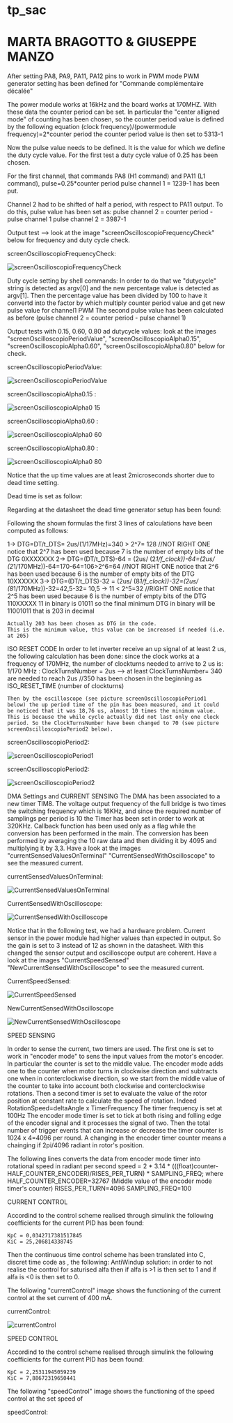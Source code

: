 # tp_sac
# MARTA BRAGOTTO & GIUSEPPE MANZO 



After setting PA8, PA9, PA11, PA12 pins to work in PWM mode PWM generator setting has been defined for "Commande complémentaire décalée"

The power module works at 16kHz and the board works at 170MHZ. With these data the counter period can be set.
In particular the "center alligned mode" of counting has been chosen, so the counter period value is defined by the following equation
(clock frequency)/(powermodule frequency)=2*counter period
the counter period value is then set to 5313-1

Now the pulse value needs to be defined. It is the value for which we define the duty cycle value.
For the first test a duty cycle value of 0.25 has been chosen.

For the first channel, that commands PA8 (H1 command) and PA11 (L1 command), pulse=0.25*counter period
pulse channel 1 = 1239-1 has been put.

Channel 2 had to be shifted of half a period, with respect to PA11 output. To do this, pulse value has been set as: pulse channel 2 = counter period - pulse channel 1 
pulse channel 2 = 3987-1

Output test --> look at the image "screenOscilloscopioFrequencyCheck" below for frequency and duty cycle check.

screenOscilloscopioFrequencyCheck:

![screenOscilloscopioFrequencyCheck](https://user-images.githubusercontent.com/73655064/211313367-2397494a-979b-47e1-9afe-b66d3b97218e.png)


Duty cycle setting by shell commands:
In order to do that we "dutycycle" string is detected as argv[0] and the new percentage value is detected as argv[1].
Then the percentage value has been divided by 100 to have it convertd into the factor by which multiply counter period value and get new pulse value for channel1 PWM
The second pulse value has been calculated as before (pulse channel 2 = counter period - pulse channel 1)

Output tests with 0.15, 0.60, 0.80 ad dutycycle values: look at the images "screenOscilloscopioPeriodValue", "screenOscilloscopioAlpha0.15", "screenOscilloscopioAlpha0.60", "screenOscilloscopioAlpha0.80" below for check.


screenOscilloscopioPeriodValue:

![screenOscilloscopioPeriodValue](https://user-images.githubusercontent.com/73655064/211312404-436823cc-92ef-4d11-abac-c8a478f99e61.png)

screenOscilloscopioAlpha0.15 :

![screenOscilloscopioAlpha0 15](https://user-images.githubusercontent.com/73655064/211312472-44317d62-266e-492d-871c-f5b0c61cca7f.png)

screenOscilloscopioAlpha0.60 :

![screenOscilloscopioAlpha0 60](https://user-images.githubusercontent.com/73655064/211312477-838bf9b9-dadd-4115-88ef-dd7b62ffb20e.png)

screenOscilloscopioAlpha0.80 :

![screenOscilloscopioAlpha0 80](https://user-images.githubusercontent.com/73655064/211312479-1a788364-bc73-403b-b7ea-6983249a837f.png)


Notice that the up time values are at least 2microseconds shorter due to dead time setting.

Dead time is set as follow:

Regarding at the datasheet the dead time generator setup has been found:

Following the shown formulas the first 3 lines of calculations have been computed as follows: 

1-> DTG=DT/t_DTS= 2us/(1/17MHz)=340 > 2^7= 128      											                        																	//NOT RIGHT ONE
	notice that 2^7 has been used because 7 is the number of empty bits of the DTG 
			0XXXXXXX
2-> DTG=(DT/t_DTS)-64 = (2us/ (2*1/f_clock))-64=(2us/ (2*1/170MHz))-64=170-64=106>2^6=64						//NOT RIGHT ONE
	notice that 2^6 has been used because 6 is the number of empty bits of the DTG 
			10XXXXXX
3-> DTG=(DT/t_DTS)-32 = (2us/ (8*1/f_clock))-32=(2us/ (8*1/170MHz))-32=42,5-32= 10,5 -> 11 < 2^5=32 					//RIGHT ONE
	notice that 2^5 has been used because 6 is the number of empty bits of the DTG 
			110XXXXX 
	11 in binary is 01011 so the final minimum DTG in binary will be 11001011 that is 203 in decimal 

	Actually 203 has been chosen as DTG in the code.
	This is the minimum value, this value can be increased if needed (i.e. at 205)
	
ISO RESET CODE 
In order to let inverter receive an up signal of at least 2 us, the following calculation has been done: 
since the clock works at a frequency of 170MHz, the number of clockturns needed to arrive to 2 us is:
	1/170 MHz : ClockTurnsNumber = 2us --> at least ClockTurnsNumber= 340 are needed to reach 2us //350 has been chosen in the beginning as ISO_RESET_TIME (number of clockturns)
	
	Then by the oscilloscope (see picture screenOscilloscopioPeriod1 below) the up period time of the pin has been measured, and it could be noticed that it was 18,76 us, almost 10 times the minimum value. This is because the while cycle actually did not last only one clock period. So the ClockTurnsNumber have been changed to 70 (see picture screenOscilloscopioPeriod2 below).
	
screenOscilloscopioPeriod2:

![screenOscilloscopioPeriod1](https://user-images.githubusercontent.com/73655064/211313674-b7dcab79-2535-4594-9d06-65a85d6fc3f5.png)

	
screenOscilloscopioPeriod2:

![screenOscilloscopioPeriod2](https://user-images.githubusercontent.com/73655064/211313663-76b20660-0c11-4052-be43-d1382e8421c9.png)

	
DMA Settings and CURRENT SENSING
The DMA has been associated to a new timer TIM8. The voltage output frequency of the full bridge is two times the switching frequency which is 16KHz, and since the required number of samplings per period is 10 the Timer has been set in order to work at 320KHz. 
Callback function has been used only as a flag while the conversion has been performed in the main. 
The conversion has been performed by averaging the 10 raw data and then dividing it by 4095 and multiplying it by 3,3.
Have a look at the images "currentSensedValuesOnTerminal" "CurrentSensedWithOscilloscope" to see the measured current.

currentSensedValuesOnTerminal:

![CurrentSensedValuesOnTerminal](https://user-images.githubusercontent.com/73655064/211314058-48021472-fce9-40b1-8f2b-854a97929819.jpeg)

CurrentSensedWithOscilloscope:

![CurrentSensedWithOscilloscope](https://user-images.githubusercontent.com/73655064/211314079-e1d13715-a702-4531-aa73-76ab3e6fd57f.png)



Notice that in the following test, we had a hardware problem. Current sensor in the power module had higher values than expected in output. So the gain is set to 3 instead of 12 as shown in the datasheet. With this changed the sensor output and oscilloscope output are coherent. Have a look at the images "CurrentSpeedSensed" "NewCurrentSensedWithOscilloscope" to see the measured current.

CurrentSpeedSensed:

![CurrentSpeedSensed](https://user-images.githubusercontent.com/73655064/211314136-92f26c73-2b67-4ad0-84fd-9ef46d4939d3.JPG)

NewCurrentSensedWithOscilloscope

![NewCurrentSensedWithOscilloscope](https://user-images.githubusercontent.com/73655064/211314178-c18fb638-6b82-4327-b16d-f90fab26b754.png)


SPEED SENSING

In order to sense the current, two timers are used. The first one is set to work in "encoder mode" to sens the input values from the motor's encoder. In particular the counter is set to the middle value. The encoder mode adds one to the counter when motor turns in clockwise direction and subtracts one when in conterclockwise direction, so we start from the middle value of the counter to take into account both clockwise and conterclockwise rotations.
Then a second timer is set to evaluate the value of the rotor position at constant rate to calculate the speed of rotation. Indeed
RotationSpeed=deltaAngle x TimerFrequency
The timer frequency is set at 100Hz
The encoder mode timer is set to tick at both rising and folling edge of the encoder signal and it processes the signal of two. Then the total number of trigger events that can increase or decrease the timer counter is 1024 x 4=4096 per round. A changing in the encoder timer counter means a chainging if 2pi/4096 radiant in rotor's position.

The following lines converts the data from encoder mode timer into rotational speed in radiant per second
speed = 2 * 3.14 * (((float)counter-HALF_COUNTER_ENCODER)/RISES_PER_TURN) * SAMPLING_FREQ;
where
HALF_COUNTER_ENCODER=32767 (Middle value of the encoder mode timer's counter)
RISES_PER_TURN=4096
SAMPLING_FREQ=100

CURRENT CONTROL 

Accordind to the control scheme realised through simulink the following coefficients for the current PID has been found: 

	KpC = 0,0342717381517845
	KiC = 25,206814338745
	
Then the continuous time control scheme has been translated into C, discret time code as , the following: 
AntiWindup solution: in order to not realise the control for saturised alfa then if alfa is >1 is then set to 1 and if alfa is <0 is then set to 0.

The following "currentControl" image shows the functioning of the current control at the set current of 400 mA.

currentControl: 

![currentControl](https://user-images.githubusercontent.com/73655064/211350204-776997bf-cf80-477c-8b3b-81a354d241cd.png)

SPEED CONTROL 

Accordind to the control scheme realised through simulink the following coefficients for the current PID has been found: 

	KpC = 2,25311945059239
	KiC = 7,88672319650441


The following "speedControl" image shows the functioning of the speed control at the set speed of 

speedControl: 
